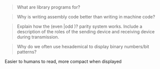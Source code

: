   > What are library programs for?

  > Why is writing assembly code better than writing in machine code?

  > Explain how the (even |odd )? parity system works. Include a
  > description of the roles of the sending device and receiving device
  > during transmission.

  > Why do we often use hexademical to display binary numbers/bit
  > patterns?

Easier to humans to read, more compact when displayed
